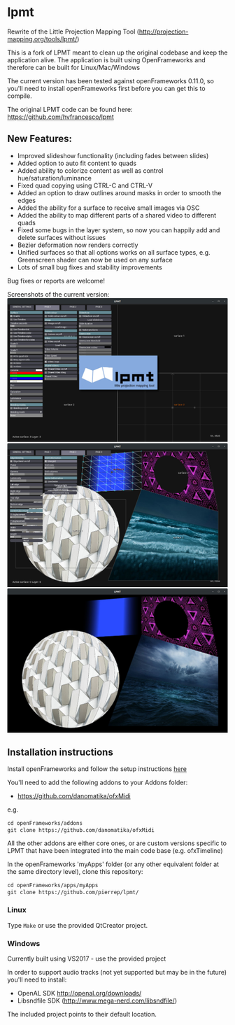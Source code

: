 # lpmt
Rewrite of the Little Projection Mapping Tool (http://projection-mapping.org/tools/lpmt/)

This is a fork of LPMT meant to clean up the original codebase and keep the application alive.
The application is built using OpenFrameworks and therefore can be built for Linux/Mac/Windows

The current version has been tested against openFrameworks 0.11.0, so you'll need to install openFrameworks first before you can get this to compile.

The original LPMT code can be found here: https://github.com/hvfrancesco/lpmt

## New Features:
* Improved slideshow functionality (including fades between slides)
* Added option to auto fit content to quads
* Added ability to colorize content as well as control hue/saturation/luminance 
* Fixed quad copying using CTRL-C and CTRL-V
* Added an option to draw outlines around masks in order to smooth the edges
* Added the ability for a surface to receive small images via OSC
* Added the ability to map different parts of a shared video to different quads
* Fixed some bugs in the layer system, so now you can happily add and delete surfaces without issues
* Bezier deformation now renders correctly
* Unified surfaces so that all options works on all surface types, e.g. Greenscreen shader can now be used on any surface
* Lots of small bug fixes and stability improvements

Bug fixes or reports are welcome!

Screenshots of the current version:
![Screenshot of LPMT](screenshots/screenshot1.jpg)
![Screenshot of LPMT](screenshots/screenshot2.jpg)
![Screenshot of LPMT](screenshots/screenshot3.jpg)

## Installation instructions

Install openFrameworks and follow the setup instructions [here](https://openframeworks.cc/download/)

You'll need to add the following addons to your Addons folder:

- https://github.com/danomatika/ofxMidi

e.g.

```
cd openFrameworks/addons
git clone https://github.com/danomatika/ofxMidi
```

All the other addons are either core ones, or are custom versions specific to LPMT that have been integrated into the main code base (e.g. ofxTimeline)

In the openFrameworks 'myApps' folder (or any other equivalent folder at the same directory level), clone this repository:

```
cd openFrameworks/apps/myApps
git clone https://github.com/pierrep/lpmt/
```

### Linux
Type ```Make``` or use the provided QtCreator project.


### Windows
Currently built using VS2017 - use the provided project

In order to support audio tracks (not yet supported but may be in the future) you'll need to install:

 - OpenAL SDK http://openal.org/downloads/
 - Libsndfile SDK (http://www.mega-nerd.com/libsndfile/)
 
 The included project points to their default location.
 

